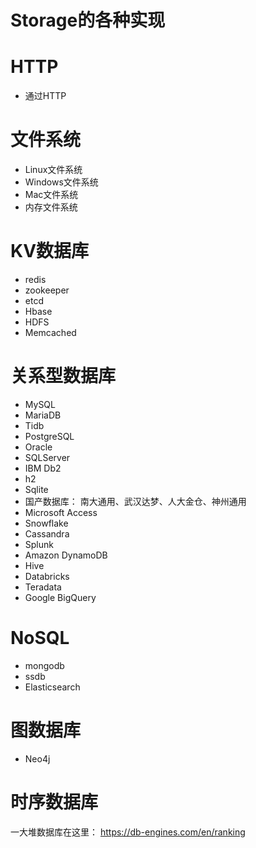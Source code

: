 # Storage的各种实现

# HTTP

- 通过HTTP

# 文件系统

- Linux文件系统
- Windows文件系统
- Mac文件系统
- 内存文件系统

# KV数据库

- redis
- zookeeper
- etcd
- Hbase
- HDFS
- Memcached

# 关系型数据库

- MySQL
- MariaDB
- Tidb
- PostgreSQL
- Oracle
- SQLServer
- IBM Db2
- h2
- Sqlite
- 国产数据库： 南大通用、武汉达梦、人大金仓、神州通用
- Microsoft Access
- Snowflake
- Cassandra
- Splunk
- Amazon DynamoDB
- Hive
- Databricks
- Teradata
- Google BigQuery

# NoSQL

- mongodb
- ssdb
- Elasticsearch

# 图数据库

- Neo4j

# 时序数据库 



一大堆数据库在这里：
https://db-engines.com/en/ranking


































